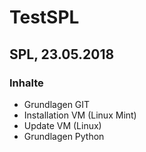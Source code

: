 # TestSPL

## SPL, 23.05.2018

### Inhalte

* Grundlagen GIT
* Installation VM (Linux Mint)
* Update VM (Linux)
* Grundlagen Python
